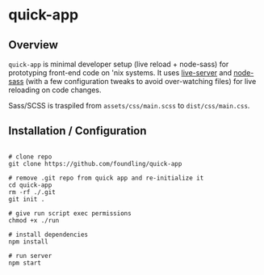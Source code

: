 # quick-app

## Overview

`quick-app` is minimal developer setup (live reload + node-sass) for prototyping front-end code on 'nix systems.  It uses [live-server](https://github.com/tapio/live-server) and [node-sass](https://github.com/sass/node-sass) (with a few configuration tweaks to avoid over-watching files) for live reloading on code changes.

Sass/SCSS is traspiled from `assets/css/main.scss` to `dist/css/main.css`.

## Installation / Configuration


```shell

# clone repo
git clone https://github.com/foundling/quick-app

# remove .git repo from quick app and re-initialize it
cd quick-app
rm -rf ./.git
git init .

# give run script exec permissions
chmod +x ./run

# install dependencies
npm install

# run server
npm start

```

